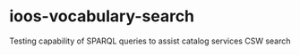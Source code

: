 ioos-vocabulary-search
======================

Testing capability of SPARQL queries to assist catalog services CSW search
